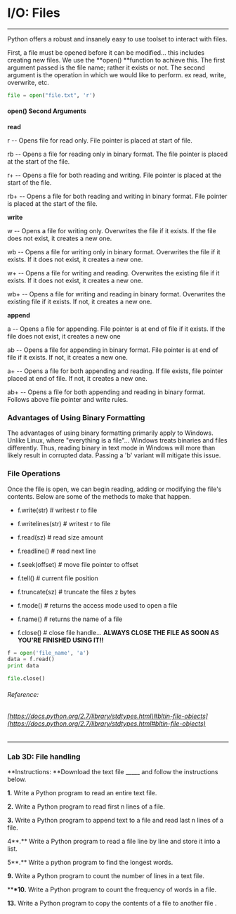# I/O: Files

---

Python offers a robust and insanely easy to use toolset to interact with files.

First, a file must be opened before it can be modified... this includes creating new files. We use the **open\(\) **function to achieve this. The first argument passed is the file name; rather it exists or not. The second argument is the operation in which we would like to perform. ex read, write, overwrite, etc.

```py
file = open("file.txt", 'r')
```

#### open\(\) Second Arguments

**read**

r  -- Opens file for read only. File pointer is placed at start of file.

rb  -- Opens a file for reading only in binary format. The file pointer is placed at the start of the file.

r+  -- Opens a file for both reading and writing. File pointer is placed at the start of the file.

rb+ -- Opens a file for both reading and writing in binary format. File pointer is placed at the start of the file.

**write**

w -- Opens a file for writing only. Overwrites the file if it exists. If the file does not exist, it creates a new one.

wb  -- Opens a file for writing only in binary format. Overwrites the file if it exists. If it does not exist, it creates a new one.

w+ -- Opens a file for writing and reading. Overwrites the existing file if it exists. If it does not exist, it creates a new one.

wb+ -- Opens a file for writing and reading in binary format. Overwrites the existing file if it exists. If not, it creates a new one.

**append**

a -- Opens a file for appending. File pointer is at end of file if it exists. If the file does not exist, it creates a new one

ab -- Opens a file for appending in binary format. File pointer is at end of file if it exists. If not, it creates a new one.

a+ -- Opens a file for both appending and reading. If file exists, file pointer placed at end of file. If not, it creates a new one.

ab+ -- Opens a file for both appending and reading in binary format. Follows above file pointer and write rules.

### Advantages of Using Binary Formatting

The advantages of using binary formatting primarily apply to Windows. Unlike Linux, where "everything is a file"... Windows treats binaries and files differently. Thus, reading binary in text mode in Windows will more than likely result in corrupted data. Passing a 'b' variant will mitigate this issue.

### File Operations

Once the file is open, we can begin reading, adding or modifying the file's contents. Below are some of the methods to make that happen.

* f.write\(str\)         \# writest r to file​

* f.writelines\(str\) \# writest r to file​

* f.read\(sz\)           \# read size amount​

* f.readline\(\)         \# read next line​

* f.seek\(offset\)     \# move file pointer to offset​

* f.tell\(\)                  \# current file position​

* f.truncate\(sz\)     \# truncate the files z bytes​

* f.mode\(\)              \# returns the access mode used to open a file

* f.name\(\)              \# returns the name of a file

* f.close\(\)              \# close file handle​... **ALWAYS CLOSE THE FILE AS SOON AS YOU'RE FINISHED USING IT!!**

```py
f = open('file_name', 'a')
data = f.read()
print data

file.close()
```

###### Reference:

###### [https://docs.python.org/2.7/library/stdtypes.html\#bltin-file-objects](https://docs.python.org/2.7/library/stdtypes.html#bltin-file-objects)

---

### Lab 3D: File handling

**Instructions: **Download the text file \_\_\_\_\_ and follow the instructions below.

**1.** Write a Python program to read an entire text file.

**2.** Write a Python program to read first n lines of a file.

**3.** Write a Python program to append text to a file and read last n lines of a file.

4**.** Write a Python program to read a file line by line and store it into a list.

5**.** Write a python program to find the longest words.

**9.** Write a Python program to count the number of lines in a text file.

\*\***\*10.** Write a Python program to count the frequency of words in a file.



**13.** Write a Python program to copy the contents of a file to another file .










